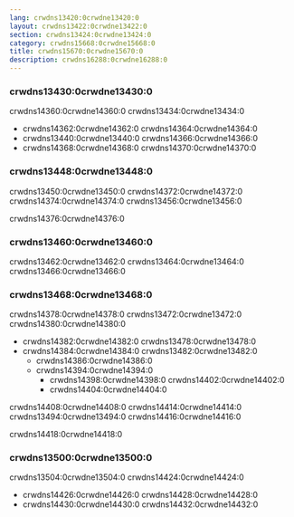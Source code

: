 ```yaml
---
lang: crwdns13420:0crwdne13420:0
layout: crwdns13422:0crwdne13422:0
section: crwdns13424:0crwdne13424:0
category: crwdns15668:0crwdne15668:0
title: crwdns15670:0crwdne15670:0
description: crwdns16288:0crwdne16288:0
---
```


### crwdns13430:0crwdne13430:0

crwdns14360:0crwdne14360:0 crwdns13434:0crwdne13434:0

- crwdns14362:0crwdne14362:0 crwdns14364:0crwdne14364:0
- crwdns13440:0crwdne13440:0 crwdns14366:0crwdne14366:0
- crwdns14368:0crwdne14368:0 crwdns14370:0crwdne14370:0

### crwdns13448:0crwdne13448:0

crwdns13450:0crwdne13450:0 crwdns14372:0crwdne14372:0 crwdns14374:0crwdne14374:0 crwdns13456:0crwdne13456:0

crwdns14376:0crwdne14376:0

### crwdns13460:0crwdne13460:0

crwdns13462:0crwdne13462:0 crwdns13464:0crwdne13464:0 crwdns13466:0crwdne13466:0

### crwdns13468:0crwdne13468:0

crwdns14378:0crwdne14378:0 crwdns13472:0crwdne13472:0 crwdns14380:0crwdne14380:0

- crwdns14382:0crwdne14382:0 crwdns13478:0crwdne13478:0
- crwdns14384:0crwdne14384:0 crwdns13482:0crwdne13482:0
  - crwdns14386:0crwdne14386:0
  - crwdns14394:0crwdne14394:0
    - crwdns14398:0crwdne14398:0 crwdns14402:0crwdne14402:0
    - crwdns14404:0crwdne14404:0

crwdns14408:0crwdne14408:0 crwdns14414:0crwdne14414:0 crwdns13494:0crwdne13494:0 crwdns14416:0crwdne14416:0

crwdns14418:0crwdne14418:0

### crwdns13500:0crwdne13500:0
crwdns13504:0crwdne13504:0 crwdns14424:0crwdne14424:0

- crwdns14426:0crwdne14426:0 crwdns14428:0crwdne14428:0
- crwdns14430:0crwdne14430:0 crwdns14432:0crwdne14432:0
